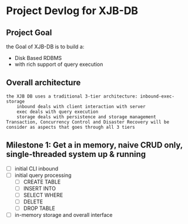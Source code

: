 # Project Devlog for XJB-DB

## Project Goal
the Goal of XJB-DB is to build a:
* Disk Based RDBMS
* with rich support of query execution

## Overall architecture
    the XJB DB uses a traditional 3-tier architecture: inbound-exec-storage
        inbound deals with client interaction with server
        exec deals with query execution
        storage deals with persistence and storage management
    Transaction, Concurrency Control and Disaster Recovery will be consider as aspects that goes through all 3 tiers

## Milestone 1: Get a in memory, naive CRUD only, single-threaded system up & running 
* [ ] initial CLI inbound
* [ ] initial query processing
    * [ ] CREATE TABLE
    * [ ] INSERT INTO
    * [ ] SELECT WHERE
    * [ ] DELETE
    * [ ] DROP TABLE
* [ ] in-memory storage and overall interface
